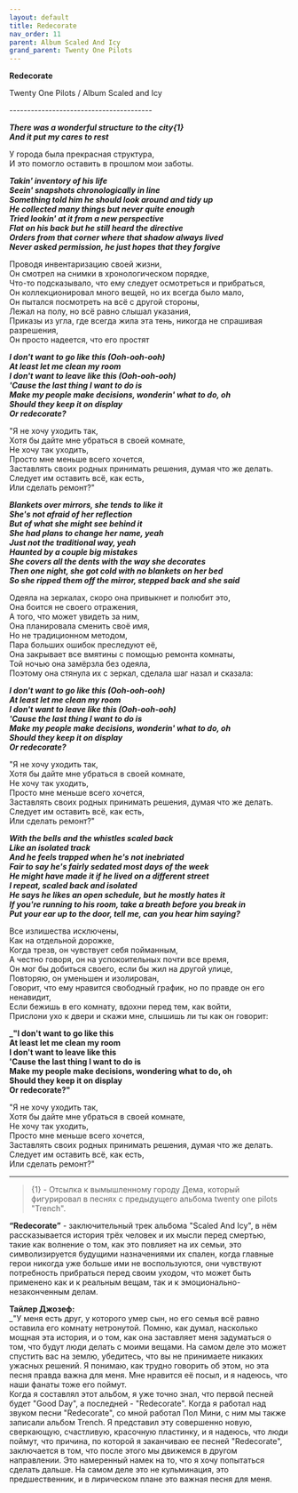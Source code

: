 ```yaml
---  
layout: default  
title: Redecorate  
nav_order: 11  
parent: Album Scaled And Icy  
grand_parent: Twenty One Pilots  
---  
```


**Redecorate**
<p>
Twenty One Pilots / Album Scaled and Icy  
</p>  
----------------------------------------

**_There was a wonderful structure to the city{1}  
And it put my cares to rest_**  

У города была прекрасная структура,  
И это помогло оставить в прошлом мои заботы.  

**_Takin' inventory of his life  
Seein' snapshots chronologically in line  
Something told him he should look around and tidy up  
He collected many things but never quite enough  
Tried lookin' at it from a new perspective  
Flat on his back but he still heard the directive  
Orders from that corner where that shadow always lived  
Never asked permission, he just hopes that they forgive_**  

Проводя инвентаризацию своей жизни,  
Он cмотрел на снимки в хронологическом порядке,  
Что-то подсказывало, что ему следует осмотреться и прибраться,  
Он коллекционировал много вещей, но их всегда было мало,  
Он пытался посмотреть на всё с другой стороны,  
Лежал на полу, но всё равно слышал указания,  
Приказы из угла, где всегда жила эта тень, никогда не спрашивая разрешения,  
Он просто надеется, что его простят  

**_I don't want to go like this (Ooh-ooh-ooh)  
At least let me clean my room  
I don't want to leave like this (Ooh-ooh-ooh)  
'Cause the last thing I want to do is  
Make my people make decisions, wonderin' what to do, oh  
Should they keep it on display  
Or redecorate?_**  

"Я не хочу уходить так,  
Хотя бы дайте мне убраться в своей комнате,  
Не хочу так уходить,  
Просто мне меньше всего хочется,  
Заставлять своих родных принимать решения, думая что же делать.  
Следует им оставить всё, как есть,  
Или сделать ремонт?"  

**_Blankets over mirrors, she tends to like it  
She's not afraid of her reflection  
But of what she might see behind it  
She had plans to change her name, yeah  
Just not the traditional way, yeah    
Haunted by a couple big mistakes  
She covers all the dents with the way she decorates  
Then one night, she got cold with no blankets on her bed  
So she ripped them off the mirror, stepped back and she said_**  

Одеяла на зеркалах, скоро она привыкнет и полюбит это,  
Она боится не своего отражения,  
А того, что может увидеть за ним,  
Она планировала сменить своё имя,  
Но не традиционном методом,  
Пара больших ошибок преследуют её,  
Она закрывает все вмятины с помощью ремонта комнаты,  
Той ночью она замёрзла без одеяла,  
Поэтому она стянула их с зеркал, сделала шаг назал и сказала:  

**_I don't want to go like this (Ooh-ooh-ooh)  
At least let me clean my room  
I don't want to leave like this (Ooh-ooh-ooh)  
'Cause the last thing I want to do is  
Make my people make decisions, wonderin' what to do, oh  
Should they keep it on display  
Or redecorate?_**  

"Я не хочу уходить так,  
Хотя бы дайте мне убраться в своей комнате,  
Не хочу так уходить,  
Просто мне меньше всего хочется,  
Заставлять своих родных принимать решения, думая что же делать.  
Следует им оставить всё, как есть,  
Или сделать ремонт?"  

**_With the bells and the whistles scaled back  
Like an isolated track  
And he feels trapped when he's not inebriated  
Fair to say he's fairly sedated most days of the week  
He might have made it if he lived on a different street  
I repeat, scaled back and isolated  
He says he likes an open schedule, but he mostly hates it  
If you're running to his room, take a breath before you break in  
Put your ear up to the door, tell me, can you hear him saying?_**  

Все излишества исключены,  
Как на отдельной дорожке,  
Когда трезв, он чувствует себя пойманным,  
А честно говоря, он на успокоительных почти все время,  
Он мог бы добиться своего, если бы жил на другой улице,  
Повторяю, он уменьшен и изолирован,  
Говорит, что ему нравится свободный график, но по правде он его ненавидит,  
Если бежишь в его комнату, вдохни перед тем, как войти,  
Прислони ухо к двери и скажи мне, слышишь ли ты как он говорит:  

**_"I don't want to go like this  
At least let me clean my room  
I don't want to leave like this  
'Cause the last thing I want to do is  
Make my people make decisions, wondering what to do, oh  
Should they keep it on display  
Or redecorate?"**  

"Я не хочу уходить так,  
Хотя бы дайте мне убраться в своей комнате,  
Не хочу так уходить,  
Просто мне меньше всего хочется,  
Заставлять своих родных принимать решения, думая что же делать.  
Следует им оставить всё, как есть,  
Или сделать ремонт?"  
- - -

> {1} - Отсылка к вымышленному городу Дема, который фигурировал в песнях с предыдущего альбома twenty one pilots "Trench".  

**“Redecorate”** - заключительный трек альбома "Scaled And Icy", в нём рассказывается история трёх человек и их мысли перед смертью, такие как волнение о том, как это повлияет на их семьи, это символизируется будущими назначениями их спален, когда главные герои никогда уже больше ими не воспользуются, они чувствуют потребность прибраться перед своим уходом, что может быть применено как и к реальным вещам, так и к эмоционально-незаконченным делам.  
   
**Тайлер Джозеф:**  
_"У меня есть друг, у которого умер сын, но его семья всё равно оставила его комнату нетронутой. Помню, как думал, насколько мощная эта история, и о том, как она заставляет меня задуматься о том, что будут люди делать с моими вещами. На самом деле это может спустить вас на землю, убедитесь, что вы не принимаете никаких ужасных решений. Я понимаю, как трудно говорить об этом, но эта песня правда важна для меня. Мне нравится её посыл, и я надеюсь, что наши фанаты тоже его поймут.  
Когда я составлял этот альбом, я уже точно знал, что первой песней будет "Good Day", а последней - "Redecorate". Когда я работал над звуком песни "Redecorate", со мной работал Пол Мини, с ним мы также записали альбом Trench. Я представил эту совершенно новую, сверкающую, счастливую, красочную пластинку, и я надеюсь, что люди поймут, что причина, по которой я заканчиваю ее песней "Redecorate", заключается в том, что после этого мы движемся в другом направлении. Это намеренный намек на то, что я хочу попытаться сделать дальше. На самом деле это не кульминация, это предшественник, и в лирическом плане это важная песня для меня.
